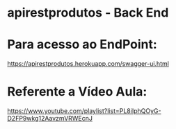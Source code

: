 # apirestprodutos - Back End

# Para acesso ao EndPoint:

https://apirestprodutos.herokuapp.com/swagger-ui.html


# Referente a Vídeo Aula: 

https://www.youtube.com/playlist?list=PL8iIphQOyG-D2FP9wkg12AavzmVRWEcnJ
